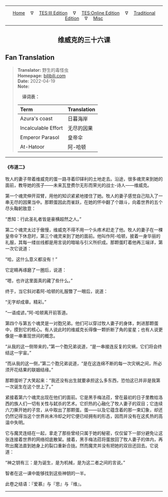
---

<!-- Jekyll Page Links -->

<center>
<a href="../../../../../../index.html">Home</a>
&emsp;&nabla;&emsp;
<a href="../../../../../index-tes3.html">TES:III Edition</a>
&emsp;&nabla;&emsp;
<a href="../../../../../index-teso.html">TES:Online Edition</a>
&emsp;&nabla;&emsp;
<a href="../../../../../index-traditional.html">Traditional Edition</a>
&emsp;&nabla;&emsp;
<a href="../../../../../index-misc.html">Misc</a>
</center>

<!-- Markdown Body Below: -->

---

<center>
<h2><span style="font-family:SimSun">维威克的三十六课</span></h2>
</center>

## Fan Translation

> __Translator:__ 野生的毒怪虫\
> __Homepage:__ [bilibili.com][1]\
> __Date:__ 2022-04-19\
> __Note:__
>
> &emsp;__译词表：__
>
> | Term                               | Translation |
> |:-----------------------------------|:------------|
> | Azura's coast                      | 日暮海岸 |
> | Incalculable Effort                | 无尽的因果 |
> | Emperor Parasol                    | 皇帝伞 |
> | At-Hatoor                          | 阿-哈顿 |

[1]: https://www.bilibili.com/opus/652006061674332180/

---

#### 《布道二》

牧人的妻子带着维威克的蛋一路寻着印铎利的土地走去。沿途，很多魂灵来到她的面前，教导她的孩子——未来瓦登费尔无形而荣光的战士-诗人——维威克。

第一个魂灵伸开双臂，用他的知识紧紧地搂住了她。牧人的妻子感觉自己陷入了一串无尽的因果当中。那颗蛋因此而雀跃，在她的怀中翻了个跟斗，向着世界的五个尽头鞠躬致意：

“悉知：行此圣礼者皆是豪横超然之人。”

第二个魂灵太过于傲慢，维威克不得不用一个头疼术赶走了他。牧人的妻子在一棵皇帝伞下休息时，第三个魂灵来到了她的面前。他叫作阿-哈顿，披着一身华丽的礼服，其每一缕丝线都是用言说的暗喻与引义所织成。那颗蛋盯着他再三端详，第一次它说道：

“哈，这什么意义都没有！”

它定睛再琢磨了一圈后，说道：

“嗯，也许这里面真的藏了些什么。”

终于，当它斜对着阿-哈顿的礼服瞥了一眼后，说道：

“无字却成章。精彩。”

“一语成谚。”阿-哈顿离开前答道。

第四个与第五个魂灵是一对胞兄弟。他们可以穿过牧人妻子的身体，刺进那颗蛋中，摸到它的核心。有人说此时的维威克长得像一颗折断了角的星星；也有人说更像是一串重现世间的概念。

“从我的这一侧带来的，”第一个胞兄弟说道，“是一串接连反复的灾祸，它们将会终结这一宇宙。”

“而从我的这一侧，”第二个胞兄弟说道，“是在这连绵不断的每一次灾祸之间，所必须开花结果的联姻结缘。”

那颗蛋听了大笑起来：“我还没有出生就要承担这么多东西，恐怕这已并非是我第一次诞生在这个世上了。”

紧接着第六个魂灵出现在他们的面前。它是黑手梅法菈，曾在最初的日子里教给洛西的族人们一切有关性与弑杀的艺术。它炽热的心融化了牧人妻子的双目；它连续六刀撕开她的子宫，从中取出了那颗蛋。蛋——以及它蕴含着的那一束幻象，却还仍然记得当这个世界尚未冷却之时它便已经拥有的形态，因而并没有在这炙热的高温中失明。

它与魔灵连结在一起，拿走了那些曾经只属于她的秘密，仅仅留下一部分避免让这张连接着世界的网络彻底散架。接着，黑手梅法菈将蛋放回了牧人妻子的体内，再吹出魔法直到她身上的裂口重新合拢。然而魔灵并没有把她的双目还回去。它说道：

“神之钥有三：是为诞生，是为机械，是为这二者之间的言说。”

智者在这一课中能够找到这些神钥的一半。

此卷之结语：『爱慕』与『思』与『维』。

---
